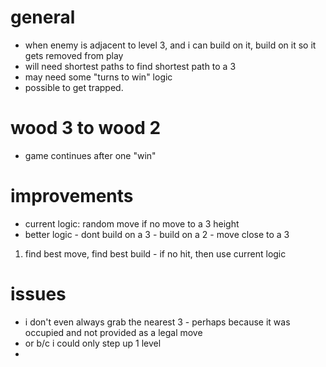 # general

- when enemy is adjacent to level 3, and i can build on it, build on it so it gets removed from play
- will need shortest paths to find shortest path to a 3
- may need some "turns to win" logic
- possible to get trapped.

# wood 3 to wood 2

- game continues after one "win"

# improvements

- current logic: random move if no move to a 3 height
- better logic - dont build on a 3 - build on a 2 - move close to a 3

1.  find best move, find best build - if no hit, then use current logic

# issues

- i don't even always grab the nearest 3 - perhaps because it was occupied and not provided as a legal move
- or b/c i could only step up 1 level
-